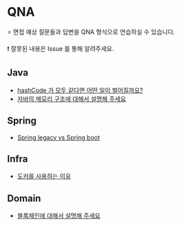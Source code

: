 # QNA

⭐ 면접 예상 질문들과 답변을 QNA 형식으로 연습하실 수 있습니다.

❗ 잘못된 내용은 Issue 를 통해 알려주세요.

## Java

- [hashCode 가 모두 같다면 어떤 일이 벌어질까요?](https://github.com/NKLCWDT/cs/blob/main/QNA/contents/Java_hashCode%20%EA%B0%92%EC%9D%B4%20%EB%AA%A8%EB%91%90%20%EA%B0%99%EB%8B%A4%EB%A9%B4%3F_%EC%A0%95%ED%98%B8.md)
- [자바의 메모리 구조에 대해서 설명해 주세요](https://github.com/NKLCWDT/cs/blob/main/QNA/contents/Java_%EB%A9%94%EB%AA%A8%EB%A6%AC%EA%B5%AC%EC%A1%B0_%EC%A0%95%ED%98%B8.md)

## Spring

- [Spring legacy vs Spring boot](https://github.com/NKLCWDT/cs/blob/main/QNA/contents/Spring_%EC%8A%A4%ED%94%84%EB%A7%81vs%EC%8A%A4%ED%94%84%EB%A7%81%EB%B6%80%ED%8A%B8_%EC%A0%95%ED%98%B8.md)

## Infra

- [도커를 사용하는 이유](https://github.com/NKLCWDT/cs/blob/main/QNA/contents/Infra_%EB%8F%84%EC%BB%A4%EB%A5%BC%20%EC%82%AC%EC%9A%A9%ED%95%98%EB%8A%94%20%EC%9D%B4%EC%9C%A0_%EC%A0%95%ED%98%B8.md)

## Domain

- [블록체인에 대해서 설명해 주세요](https://github.com/NKLCWDT/cs/blob/main/QNA/contents/Domain_Blockchain_%EC%A0%95%ED%98%B8.md)
